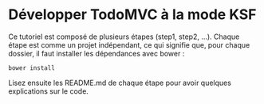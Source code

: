Développer TodoMVC à la mode KSF
================================

Ce tutoriel est composé de plusieurs étapes (step1, step2, ...).
Chaque étape est comme un projet indépendant, ce qui signifie que, pour chaque dossier, il faut installer les dépendances avec bower :

    bower install

Lisez ensuite les README.md de chaque étape pour avoir quelques explications sur le code.